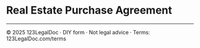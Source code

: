 # Real Estate Purchase Agreement

---
© 2025 123LegalDoc · DIY form · Not legal advice · Terms: 123LegalDoc.com/terms
